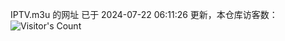 IPTV.m3u 的网址 已于 2024-07-22 06:11:26 更新，本仓库访客数：![Visitor's Count](https://profile-counter.glitch.me/hero1898_tv/count.svg)
